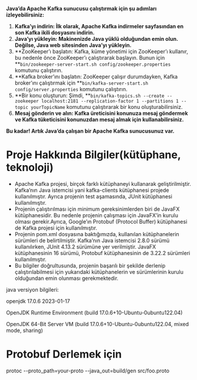 **Java’da Apache Kafka sunucusu çalıştırmak için şu adımları izleyebilirsiniz:**

1. **Kafka’yı indirin: İlk olarak, Apache Kafka indirmeler sayfasından en son Kafka ikili dosyasını indirin.**
2. **Java’yı yükleyin: Makinenizde Java yüklü olduğundan emin olun. Değilse, Java web sitesinden Java’yı yükleyin.**
3. **ZooKeeper’ı başlatın: Kafka, küme yönetimi için ZooKeeper’ı kullanır, bu nedenle önce ZooKeeper’ı çalıştırarak başlayın. Bunun için **`bin/zookeeper-server-start.sh config/zookeeper.properties` komutunu çalıştırın.
4. **Kafka broker’ını başlatın: ZooKeeper çalışır durumdayken, Kafka broker’ını çalıştırmak için **`bin/kafka-server-start.sh config/server.properties` komutunu çalıştırın.
5. **Bir konu oluşturun: Şimdi, **`bin/kafka-topics.sh --create --zookeeper localhost:2181 --replication-factor 1 --partitions 1 --topic yourTopicName` komutunu çalıştırarak bir konu oluşturabilirsiniz.
6. **Mesaj gönderin ve alın: Kafka üreticisini konunuza mesaj göndermek ve Kafka tüketicisini konunuzdan mesaj almak için kullanabilirsiniz.**

**Bu kadar! Artık Java’da çalışan bir Apache Kafka sunucusunuz var.**

# Proje Hakkında Bilgiler(kütüphane, teknoloji)

* Apache Kafka projesi, birçok farklı kütüphaneyi kullanarak geliştirilmiştir. Kafka’nın Java istemcisi yani kafka-clients kütüphanesi projede kullanılmıştır. Ayrıca projenin test aşamasında, JUnit kütüphanesi kullanılmıştır.
* Projenin çalıştırılması için minimum gereksinimlerden biri de JavaFX kütüphanesidir. Bu nedenle projenin çalışması için JavaFX’in kurulu olması gerekir.Ayrıca, Google’ın Protobuf (Protocol Buffer) kütüphanesi de Kafka projesi için kullanılmıştır.
* Projenin pom.xml dosyasına baktığımızda, kullanılan kütüphanelerin sürümleri de belirtilmiştir. Kafka’nın Java istemcisi 2.8.0 sürümü kullanılırken, JUnit 4.13.2 sürümüne yer verilmiştir. JavaFX kütüphanesinin 16 sürümü, Protobuf kütüphanesinin de 3.22.2 sürümleri kullanılmıştır.
* Bu bilgiler doğrultusunda, projenin başarılı bir şekilde derlenip çalıştırılabilmesi için yukarıdaki kütüphanelerin ve sürümlerinin kurulu olduğundan emin olunması gerekmektedir.

java versiyon bilgileri:

openjdk 17.0.6 2023-01-17

OpenJDK Runtime Environment (build 17.0.6+10-Ubuntu-0ubuntu122.04)

OpenJDK 64-Bit Server VM (build 17.0.6+10-Ubuntu-0ubuntu122.04, mixed mode, sharing)

# Protobuf Derlemek için

protoc --proto_path=your-proto --java_out=build/gen src/foo.proto
